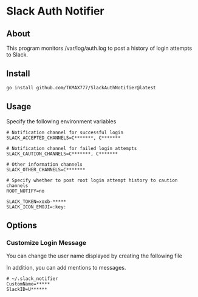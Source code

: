 # Slack Auth Notifier

## About

This program monitors /var/log/auth.log to post a history of login attempts to Slack.

## Install

```sh
go install github.com/TKMAX777/SlackAuthNotifier@latest
```

## Usage

Specify the following environment variables

```
# Notification channel for successful login
SLACK_ACCEPTED_CHANNELS=C*******, C*******

# Notification channel for failed login attempts
SLACK_CAUTION_CHANNELS=C*******, C*******

# Other information channels
SLACK_OTHER_CHANNELS=C*******

# Specify whether to post root login attempt history to caution channels
ROOT_NOTIFY=no

SLACK_TOKEN=xoxb-*****
SLACK_ICON_EMOJI=:key:
```

## Options

### Customize Login Message

You can change the user name displayed by creating the following file

In addition, you can add mentions to messages.

```
# ~/.slack_notifier
CustomName=*****
SlackID=U******
```
